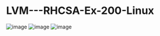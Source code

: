 # LVM---RHCSA-Ex-200-Linux

![image](https://github.com/user-attachments/assets/5a6da71a-b682-40c6-85f9-ecd2444fed96)
![image](https://github.com/user-attachments/assets/7eb06791-eef0-4e37-8b7f-d4f1e02977d0)
![image](https://github.com/user-attachments/assets/60f2da5f-859d-49c1-8109-0cec08801059)


